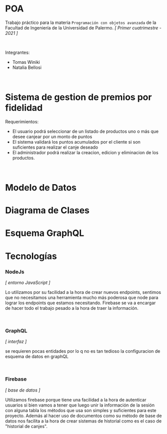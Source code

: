 # POA

Trabajo práctico para la materia `Programación con objetos avanzada` de la Facultad de Ingeniería de la Universidad de Palermo. _[ Primer cuatrimestre - 2021 ]_

<br>

Integrantes: 
- Tomas Winiki
- Natalia Bellosi

<br>


# **Sistema de gestion de premios por fidelidad**
Requerimientos: 
- El usuario podrá seleccionar de un listado de productos uno o más que desee canjear por un monto de puntos
- El sistema validará los puntos acumulados por el cliente si son suficientes para realizar el canje deseado 
- El administrador podrá realizar la creacion, edicion y eliminacion de los productos. 

<br>


# Modelo de Datos
[img1]: documents/datamodel.png

# Diagrama de Clases
[img1]: documents/diagramclass.png

# Esquema GraphQL
[img1]: documents/schema.png 

# Tecnologías

### **NodeJs** 
_[ entorno JavaScript ]_
<br>

Lo utilizamos por su facilidad a la hora de crear nuevos endpoints, sentimos que no necesitamos una herramienta mucho más poderosa que node para lograr los endpoints
que estamos necesitando. Firebase se va a encargar de hacer todo el trabajo pesado a la hora de traer la información.

<br>

### **GraphQL** 
_[ interfaz ]_
<br>

se requieren pocas entidades por lo q no es tan tedioso la configuracion de esquema de datos en graphQL 

<br>

### **Firebase** 
_[ base de datos ]_
<br>

Utilizamos firebase porque tiene una facilidad a la hora de autenticar usuarios si bien vamos a tener que luego unir la información de la sesión con alguna tabla
los métodos que usa son simples y suficientes para este proyecto. Además al hacer uso de documentos como su método de base de datos nos facilita a la hora de crear sistemas de historial como es el caso de "historial de canjes".
